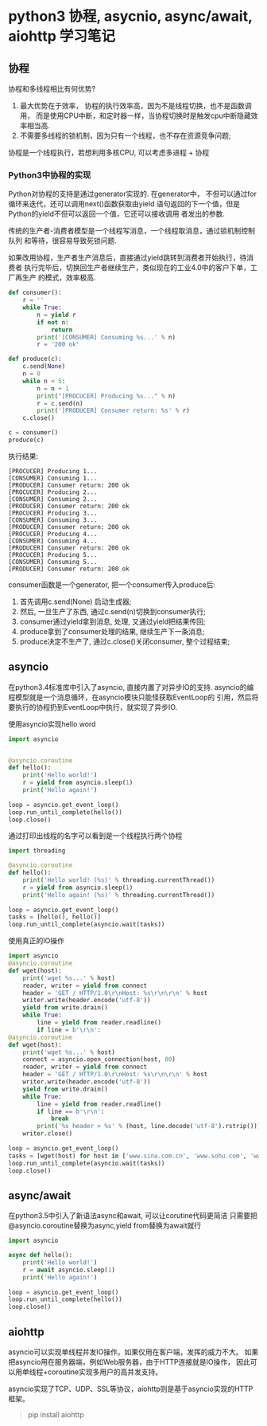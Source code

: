 # python3 协程, asycnio,  async/await, aiohttp 学习笔记

## 协程

协程和多线程相比有何优势?

1. 最大优势在于效率， 协程的执行效率高，因为不是线程切换，也不是函数调用，
   而是使用CPU中断，和定时器一样，当协程切换时是触发cpu中断隐藏效率相当高.
2. 不需要多线程的锁机制，因为只有一个线程，也不存在资源竞争问题;

协程是一个线程执行，若想利用多核CPU, 可以考虑多进程 + 协程

### Python3中协程的实现

Python对协程的支持是通过generator实现的.
在generator中， 不但可以通过for循环来迭代，还可以调用next()函数获取由yield
语句返回的下一个值，但是Python的yield不但可以返回一个值，它还可以接收调用
者发出的参数.

传统的生产者-消费者模型是一个线程写消息，一个线程取消息，通过锁机制控制队列
和等待，很容易导致死锁问题.

如果改用协程，生产者生产消息后，直接通过yield跳转到消费者开始执行，待消费者
执行完毕后，切换回生产者继续生产，类似现在的工业4.0中的客户下单，工厂再生产
的模式，效率极高.

```python
def consumer():
	r = ''
	while True:
		n = yield r
		if not n:
			return
		print('[CONSUMER] Consuming %s...' % n)
		r = '200 ok'

def produce(c):
	c.send(None)
	n = 0
	while n < 5:
		n = n + 1
		print("[PROCUCER] Producing %s..." % n)
		r = c.send(n)
		print('[PRODUCER] Consumer return: %s' % r)
	c.close()

c = consumer()
produce(c)
```

执行结果:
```text
[PROCUCER] Producing 1...
[CONSUMER] Consuming 1...
[PRODUCER] Consumer return: 200 ok
[PROCUCER] Producing 2...
[CONSUMER] Consuming 2...
[PRODUCER] Consumer return: 200 ok
[PROCUCER] Producing 3...
[CONSUMER] Consuming 3...
[PRODUCER] Consumer return: 200 ok
[PROCUCER] Producing 4...
[CONSUMER] Consuming 4...
[PRODUCER] Consumer return: 200 ok
[PROCUCER] Producing 5...
[CONSUMER] Consuming 5...
[PRODUCER] Consumer return: 200 ok
```

consumer函数是一个generator, 把一个consumer传入produce后:
1. 首先调用c.send(None) 启动生成器;
2. 然后, 一旦生产了东西, 通过c.send(n)切换到consumer执行;
3. consumer通过yield拿到消息, 处理, 又通过yield把结果传回;
4. produce拿到了consumer处理的结果, 继续生产下一条消息;
5. produce决定不生产了, 通过c.close()关闭consumer, 整个过程结束;

## asyncio

在python3.4标准库中引入了asyncio, 直接内置了对异步IO的支持.
asyncio的编程模型就是一个消息循环，在asyncio模块只能怪获取EventLoop的
引用，然后将要执行的协程扔到EventLoop中执行，就实现了异步IO.

使用asyncio实现hello word
```python
import asyncio


@asyncio.coroutine
def hello():
    print('Hello world!')
    r = yield from asyncio.sleep(1)
    print('Hello again!')
    
loop = asyncio.get_event_loop()
loop.run_until_complete(hello())
loop.close()
```

通过打印出线程的名字可以看到是一个线程执行两个协程

```python
import threading

@asyncio.coroutine
def hello():
    print('Hello world! (%s)' % threading.currentThread())
    r = yield from asyncio.sleep(1)
    print('Hello again! (%s)' % threading.currentThread())
    
loop = asyncio.get_event_loop()
tasks = [hello(), hello()]
loop.run_until_complete(asyncio.wait(tasks))
```

使用真正的IO操作
```python
import asyncio
@asyncio.coroutine
def wget(host):
    print('wget %s...' % host)
    reader, writer = yield from connect
    header = 'GET / HTTP/1.0\r\nHost: %s\r\n\r\n' % host
    writer.write(header.encode('utf-8'))
    yield from write.drain()
    while True:
        line = yield from reader.readline()
        if line = b'\r\n':
@asyncio.coroutine
def wget(host):
    print('wget %s...' % host)
    connect = asyncio.open_connection(host, 80)
    reader, writer = yield from connect
    header = 'GET / HTTP/1.0\r\nHost: %s\r\n\r\n' % host
    writer.write(header.encode('utf-8'))
    yield from write.drain()
    while True:
        line = yield from reader.readline()
        if line == b'\r\n':
            break
        print('%s header > %s' % (host, line.decode('utf-8').rstrip()))
    writer.close()
    
loop = asyncio.get_event_loop()
tasks = [wget(host) for host in ['www.sina.com.cn', 'www.sohu.com', 'www.163.com']]
loop.run_until_complete(asyncio.wait(tasks))
loop.close()
```

## async/await

在python3.5中引入了新语法async和await, 可以让corutine代码更简洁
只需要把 @asyncio.coroutine替换为async,yield from替换为await就行

```python
import asyncio

async def hello():
	print('Hello world!')
	r = await asyncio.sleep(1)
	print('Hello again!')
    
loop = asyncio.get_event_loop()
loop.run_until_complete(hello())
loop.close()
```

## aiohttp

asyncio可以实现单线程并发IO操作。如果仅用在客户端，发挥的威力不大。
如果把asyncio用在服务器端，例如Web服务器，由于HTTP连接就是IO操作，
因此可以用单线程+coroutine实现多用户的高并发支持。

asyncio实现了TCP、UDP、SSL等协议，aiohttp则是基于asyncio实现的HTTP框架。

> pip install aiohttp
